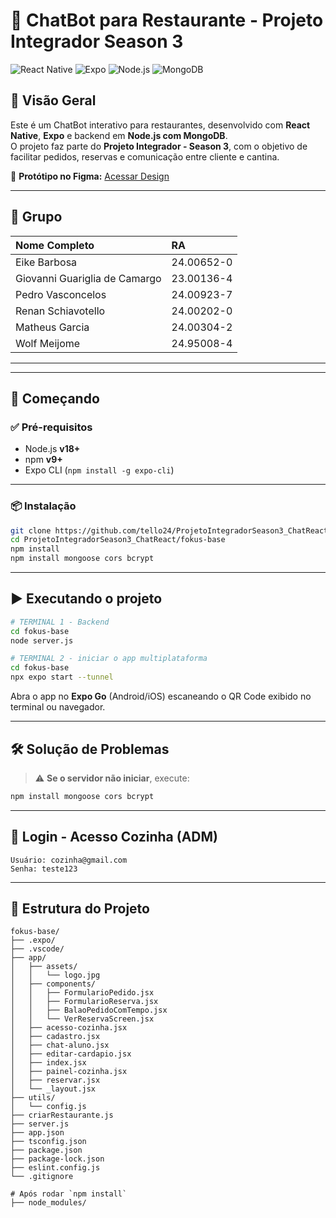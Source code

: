 
# 🤖 ChatBot para Restaurante - Projeto Integrador Season 3

![React Native](https://img.shields.io/badge/React%20Native-2025-blue)
![Expo](https://img.shields.io/badge/Expo-managed-lightgrey)
![Node.js](https://img.shields.io/badge/Node.js-backend-green)
![MongoDB](https://img.shields.io/badge/MongoDB-database-brightgreen)

## 📌 Visão Geral

Este é um ChatBot interativo para restaurantes, desenvolvido com **React Native**, **Expo** e backend em **Node.js com MongoDB**.  
O projeto faz parte do **Projeto Integrador - Season 3**, com o objetivo de facilitar pedidos, reservas e comunicação entre cliente e cantina.

🔗 **Protótipo no Figma:** [Acessar Design](https://www.figma.com/design/fCtj8CQUTwQJYgujfegtDk/Untitled?node-id=1-2&t=tuYnPnGNzIJ9S1wH-1)

---

## 👥 Grupo

| Nome Completo                 | RA         |
| :---------------------------- | :--------- |
| Eike Barbosa                  | 24.00652-0 |
| Giovanni Guariglia de Camargo | 23.00136-4 |
| Pedro Vasconcelos             | 24.00923-7 |
| Renan Schiavotello            | 24.00202-0 |
| Matheus Garcia                | 24.00304-2 |
| Wolf Meijome                  | 24.95008-4 |

---

---

## 🚀 Começando

### ✅ Pré-requisitos

- Node.js **v18+**
- npm **v9+**
- Expo CLI (`npm install -g expo-cli`)

---

### 📦 Instalação

```bash
git clone https://github.com/tello24/ProjetoIntegradorSeason3_ChatReact
cd ProjetoIntegradorSeason3_ChatReact/fokus-base
npm install
npm install mongoose cors bcrypt
```

---

## ▶️ Executando o projeto

```bash
# TERMINAL 1 - Backend
cd fokus-base
node server.js

# TERMINAL 2 - iniciar o app multiplataforma
cd fokus-base 
npx expo start --tunnel

```

Abra o app no **Expo Go** (Android/iOS) escaneando o QR Code exibido no terminal ou navegador.

---

## 🛠️ Solução de Problemas

> ⚠️ **Se o servidor não iniciar**, execute:
```bash
npm install mongoose cors bcrypt
```

---

## 🔐 Login - Acesso Cozinha (ADM)

```
Usuário: cozinha@gmail.com
Senha: teste123
```

---

## 📁 Estrutura do Projeto

```
fokus-base/
├── .expo/                
├── .vscode/               
├── app/
│   ├── assets/
│   │   └── logo.jpg
│   ├── components/
│   │   ├── FormularioPedido.jsx
│   │   ├── FormularioReserva.jsx
│   │   ├── BalaoPedidoComTempo.jsx
│   │   └── VerReservaScreen.jsx
│   ├── acesso-cozinha.jsx
│   ├── cadastro.jsx
│   ├── chat-aluno.jsx
│   ├── editar-cardapio.jsx
│   ├── index.jsx
│   ├── painel-cozinha.jsx
│   ├── reservar.jsx
│   └── _layout.jsx
├── utils/
│   └── config.js
├── criarRestaurante.js
├── server.js
├── app.json
├── tsconfig.json
├── package.json
├── package-lock.json
├── eslint.config.js
└── .gitignore

# Após rodar `npm install`
├── node_modules/
```